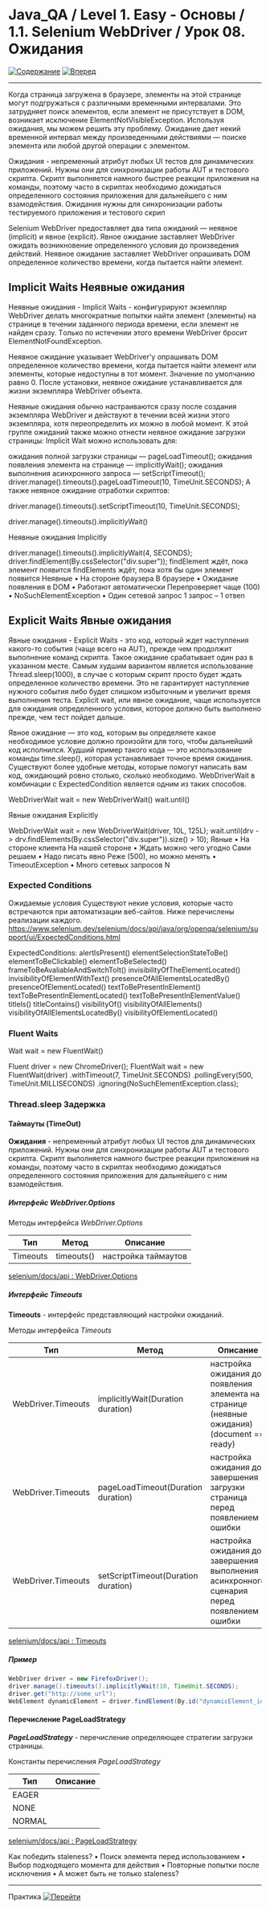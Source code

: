 # Java_QA / Level 1. Easy - Основы / 1.1. Selenium WebDriver / Урок 08. Ожидания

[![Содержание](https://img.shields.io/badge/-%D0%A1%D0%BE%D0%B4%D0%B5%D1%80%D0%B6%D0%B0%D0%BD%D0%B8%D0%B5-purple)](README.md)
[![Вперед](https://img.shields.io/badge/-%D0%92%D0%BF%D0%B5%D1%80%D0%B5%D0%B4-brightgreen)](2.%20Практика.md)

***

Когда страница загружена в браузере, элементы на этой странице могут подгружаться с различными временными интервалами. 
Это затрудняет поиск элементов, если элемент не присутствует в DOM, возникает исключение ElementNotVisibleException. 
Используя ожидания, мы можем решить эту проблему. Ожидание дает некий временной интервал между произведенными действиями — поиске элемента или любой другой операции с элементом.

Ожидания - непременный атрибут любых UI тестов для динамических приложений. Нужны они для синхронизации работы AUT и тестового скрипта. Скрипт выполняется намного быстрее реакции приложения на команды, поэтому часто в скриптах необходимо дожидаться определенного состояния приложения для дальнейшего с ним взамодействия.
Ожидания нужны для синхронизации работы тестируемого приложения и тестового скрип

Selenium WebDriver предоставляет два типа ожиданий — неявное (implicit) и явное (explicit). Явное ожидание заставляет WebDriver ожидать возникновение определенного условия до произведения действий. Неявное ожидание заставляет WebDriver опрашивать DOM определенное количество времени, когда пытается найти элемент.

## Implicit Waits Неявные ожидания

Неявные ожидания - Implicit Waits - конфигурируют экземпляр WebDriver делать многократные попытки найти элемент (элементы) на странице в течении заданного периода времени, если элемент не найден сразу. 
Tолько по истечении этого времени WebDriver бросит ElementNotFoundException.

Неявное ожидание указывает WebDriver'у опрашивать DOM определенное количество времени, 
когда пытается найти элемент или элементы, которые недоступны в тот момент. 
Значение по умолчанию равно 0. После установки, неявное ожидание устанавливается для жизни экземпляра WebDriver объекта.

Неявные ожидания обычно настраиваются сразу после создания экземпляра WebDriver и действуют в течении всей жизни этого экземпляра, хотя переопределить их можно в любой момент. К этой группе ожиданий также можно отнести неявное ожидание загрузки страницы:
Implicit Wait можно использовать для:

ожидания полной загрузки страницы — pageLoadTimeout();
ожидания появления элемента на странице — implicitlyWait();
ожидания выполнения асинхронного запроса — setScriptTimeout();
driver.manage().timeouts().pageLoadTimeout(10, TimeUnit.SECONDS);
А также неявное ожидание отработки скриптов:

driver.manage().timeouts().setScriptTimeout(10, TimeUnit.SECONDS);

driver.manage().timeouts().implicitlyWait()

Неявные ожидания Implicitly

driver.manage().timeouts().implicitlyWait(4, SECONDS);
driver.findElement(By.cssSelector("div.super"));
findElement ждёт, пока элемент появится
findElements ждёт, пока хотя бы один элемент появится
Неявные
• На стороне браузера В браузере
• Ожидание появления в DOM
• Работают автоматически Перепроверяет чаще (100)
• NoSuchElementException
• Один сетевой запрос 1 запрос – 1 отвеn

## Explicit Waits Явные ожидания

Явные ожидания - Explicit Waits - это код, который ждет наступления какого-то события (чаще всего на AUT), прежде чем продолжит выполнение команд скрипта. Такое ожидание срабатывает один раз в указанном месте.
Самым худшим вариантом является использование Thread.sleep(1000), в случае с которым скрипт просто будет ждать определенное количество времени. Это не гарантирует наступление нужного события либо будет слишком избыточным и увеличит время выполнения теста.
Explicit wait, или явное ожидание, чаще используется для ожидания определенного условия, которое должно быть выполнено прежде, чем тест пойдет дальше.

Явное ожидание — это код, которым вы определяете какое необходимое условие должно произойти для того, чтобы дальнейший код исполнился. 
Худший пример такого кода — это использование команды time.sleep(), которая устанавливает точное время ожидания. 
Существуют более удобные методы, которые помогут написать вам код, ожидающий ровно столько, сколько необходимо. WebDriverWait в комбинации с ExpectedCondition является одним из таких способов.

WebDriverWait wait = new WebDriverWait()
wait.until()

Явные ожидания Explicitly

WebDriverWait wait = new WebDriverWait(driver, 10L, 125L);
wait.until(drv -> drv.findElements(By.cssSelector("div.super")).size() > 10);
Явные
• На стороне клиента На нашей стороне
• Ждать можно чего угодно Сами решаем
• Надо писать явно Реже (500), но можно менять
• TimeoutException
• Много сетевых запросов N

### Expected Conditions

Ожидаемые условия
Существуют некие условия, которые часто встречаются при автоматизации веб-сайтов. Ниже перечислены реализации каждого.
https://www.selenium.dev/selenium/docs/api/java/org/openqa/selenium/support/ui/ExpectedConditions.html

ExpectedConditions:
alertIsPresent()
elementSelectionStateToBe()
elementToBeClickable()
elementToBeSelected()
frameToBeAvaliableAndSwitchToIt()
invisibilityOfTheElementLocated()
invisibilityOfElementWithText()
presenceOfAllElementsLocatedBy()
presenceOfElementLocated()
textToBePresentInElement()
textToBePresentInElementLocated()
textToBePresentInElementValue()
titleIs()
titleContains()
visibilityOf()
visibilityOfAllElements()
visibilityOfAllElementsLocatedBy()
visibilityOfElementLocated()

### Fluent Waits

Wait wait = new FluentWait()

Fluent
driver = new ChromeDriver();
FluentWait<WebDriver> wait = new FluentWait<WebDriver>(driver)
.withTimeout(7, TimeUnit.SECONDS)
.pollingEvery(500, TimeUnit.MILLISECONDS)
.ignoring(NoSuchElementException.class);

### Thread.sleep Задержка
#### Таймауты (TimeOut)

**Ожидания** - непременный атрибут любых UI тестов для динамических приложений.
Нужны они для синхронизации работы AUT и тестового скрипта.
Скрипт выполняется намного быстрее реакции приложения на команды,
поэтому часто в скриптах необходимо дожидаться определенного состояния приложения для дальнейшего с ним взамодействия.

##### Интерфейс WebDriver.Options

Методы интерфейса *WebDriver.Options*

| Тип      | Метод      | Описание            | 
|----------|------------|---------------------|
| Timeouts | timeouts() | настройка таймаутов |

[selenium/docs/api : WebDriver.Options](https://www.selenium.dev/selenium/docs/api/java/org/openqa/selenium/WebDriver.Options.html)

##### Интерфейс Timeouts

**Timeouts** - интерфейс представляющий настройки ожиданий.

Методы интерфейса *Timeouts*

| Тип                | Метод                               | Описание                                                                                    | 
|--------------------|-------------------------------------|---------------------------------------------------------------------------------------------|
| WebDriver.Timeouts | implicitlyWait(Duration duration)   | настройка ожидания до появления элемента на странице (неявные ожидания) (document == ready) |
| WebDriver.Timeouts | pageLoadTimeout(Duration duration)  | настройка ожидания до завершения загрузки страница перед появлением ошибки                  |
| WebDriver.Timeouts | setScriptTimeout(Duration duration) | настройка ожидания до завершения выполнения асинхронного сценария перед появлением ошибки   |

[selenium/docs/api : Timeouts](https://www.selenium.dev/selenium/docs/api/java/org/openqa/selenium/WebDriver.Timeouts.html)

##### Пример

```java
WebDriver driver = new FirefoxDriver();
driver.manage().timeouts().implicitlyWait(10, TimeUnit.SECONDS);
driver.get("http://some_url");
WebElement dynamicElement = driver.findElement(By.id("dynamicElement_id"));
```

#### Перечисление PageLoadStrategy

***PageLoadStrategy*** - перечисление определяющее стратегии загрузки страницы.

Константы перечисления *PageLoadStrategy*

| Тип    | Описание         | 
|--------|------------------|
| EAGER  |                  |
| NONE   |                  |
| NORMAL |                  |

[selenium/docs/api : PageLoadStrategy](https://www.selenium.dev/selenium/docs/api/java/org/openqa/selenium/PageLoadStrategy.html)

Как победить staleness?
• Поиск элемента перед использованием
• Выбор подходящего момента для действия
• Повторные попытки после исключения
• А может быть не только staleness?

***

Практика [![Перейти](https://img.shields.io/badge/-%D0%9F%D0%B5%D1%80%D0%B5%D0%B9%D1%82%D0%B8-blue)](2.%20Практика.md)



